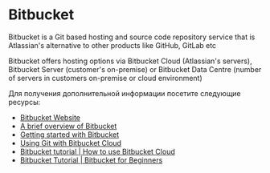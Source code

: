 # Bitbucket

Bitbucket is a Git based hosting and source code repository service that is Atlassian's alternative to other products like GitHub, GitLab etc

Bitbucket offers hosting options via Bitbucket Cloud (Atlassian's servers), Bitbucket Server (customer's on-premise) or Bitbucket Data Centre (number of servers in customers on-premise or cloud environment)

Для получения дополнительной информации посетите следующие ресурсы:

- [Bitbucket Website](https://bitbucket.org/product)
- [A brief overview of Bitbucket](https://bitbucket.org/product/guides/getting-started/overview#a-brief-overview-of-bitbucket)
- [Getting started with Bitbucket](https://bitbucket.org/product/guides/basics/bitbucket-interface)
- [Using Git with Bitbucket Cloud](https://www.atlassian.com/git/tutorials/learn-git-with-bitbucket-cloud)
- [Bitbucket tutorial | How to use Bitbucket Cloud](https://www.youtube.com/watch?v=M44nEyd_5To)
- [Bitbucket Tutorial | Bitbucket for Beginners](https://www.youtube.com/watch?v=i5T-DB8tb4A)
